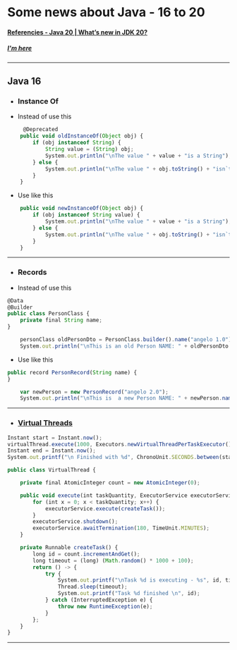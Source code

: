 # Some news about Java - 16 to 20

#### [Referencies - Java 20 | What’s new in JDK 20?](https://www.youtube.com/watch?v=r-BoIi2RnMo)

##### [I'm here](https://youtu.be/r-BoIi2RnMo?t=673)

---

## Java 16

- ### Instance Of
- Instead of use this
```javascript
     @Deprecated
    public void oldInstanceOf(Object obj) {
        if (obj instanceof String) {
            String value = (String) obj;
            System.out.println("\nThe value " + value + "is a String");
        } else {
            System.out.println("\nThe value " + obj.toString() + "isn`t a String");
        }
    }
```
- Use like this
```javascript
    public void newInstanceOf(Object obj) {
        if (obj instanceof String value) {
            System.out.println("\nThe value " + value + "is a String");
        } else {
            System.out.println("\nThe value " + obj.toString() + "isn`t a String");
        }
    }
```
---

- ### Records
- Instead of use this
```javascript
@Data
@Builder
public class PersonClass {
    private final String name;
}
```
```javascript
    personClass oldPersonDto = PersonClass.builder().name("angelo 1.0").build();
    System.out.println("\nThis is an old Person NAME: " + oldPersonDto.getName());
```
- Use like this
```javascript
public record PersonRecord(String name) {
}
```
```javascript
    var newPerson = new PersonRecord("angelo 2.0");
    System.out.println("\nThis is  a new Person NAME: " + newPerson.name());
```
---

- ### [Virtual Threads](https://www.youtube.com/watch?v=6zr4h7a7ALA)

```javascript
Instant start = Instant.now();
virtualThread.execute(1000, Executors.newVirtualThreadPerTaskExecutor());
Instant end = Instant.now();
System.out.printf("\n Finished with %d", ChronoUnit.SECONDS.between(start, end));
```

```javascript
public class VirtualThread {

    private final AtomicInteger count = new AtomicInteger(0);

    public void execute(int taskQuantity, ExecutorService executorService) throws InterruptedException {
        for (int x = 0; x < taskQuantity; x++) {
            executorService.execute(createTask());
        }
        executorService.shutdown();
        executorService.awaitTermination(180, TimeUnit.MINUTES);
    }

    private Runnable createTask() {
        long id = count.incrementAndGet();
        long timeout = (long) (Math.random() * 1000 + 100);
        return () -> {
            try {
                System.out.printf("\nTask %d is executing - %s", id, timeout);
                Thread.sleep(timeout);
                System.out.printf("Task %d finished \n", id);
            } catch (InterruptedException e) {
                throw new RuntimeException(e);
            }
        };
    }
}
```

---
